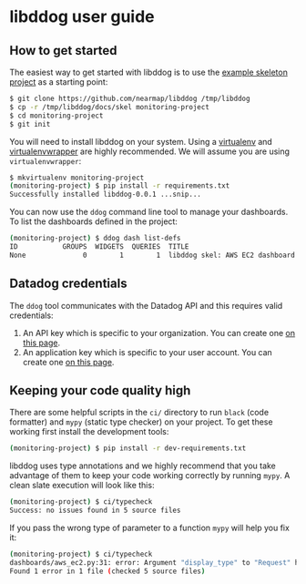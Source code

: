 # libddog user guide



## How to get started

The easiest way to get started with libddog is to use the [example skeleton project](skel) as a starting point:

```bash
$ git clone https://github.com/nearmap/libddog /tmp/libddog
$ cp -r /tmp/libddog/docs/skel monitoring-project
$ cd monitoring-project
$ git init
```

You will need to install libddog on your system. Using a [virtualenv](https://virtualenv.pypa.io/en/latest/) and [virtualenvwrapper](https://virtualenvwrapper.readthedocs.io/en/latest/) are highly recommended. We will assume you are using `virtualenvwrapper`:

```bash
$ mkvirtualenv monitoring-project
(monitoring-project) $ pip install -r requirements.txt 
Successfully installed libddog-0.0.1 ...snip...
```

You can now use the `ddog` command line tool to manage your dashboards. To list the dashboards defined in the project:

```bash
(monitoring-project) $ ddog dash list-defs
ID           GROUPS  WIDGETS  QUERIES  TITLE
None              0        1        1  libddog skel: AWS EC2 dashboard
```



## Datadog credentials

The `ddog` tool communicates with the Datadog API and this requires valid credentials:
1) An API key which is specific to your organization. You can create one [on this page](https://app.datadoghq.com/account/settings#api).
2) An application key which is specific to your user account. You can create one [on this page](https://app.datadoghq.com/access/application-keys).



## Keeping your code quality high

There are some helpful scripts in the `ci/` directory to run `black` (code formatter) and `mypy` (static type checker) on your project. To get these working first install the development tools:

```bash
(monitoring-project) $ pip install -r dev-requirements.txt 
```

libddog uses type annotations and we highly recommend that you take advantage of them to keep your code working correctly by running `mypy`. A clean slate execution will look like this:

```bash
(monitoring-project) $ ci/typecheck 
Success: no issues found in 5 source files
```

If you pass the wrong type of parameter to a function `mypy` will help you fix it:

```bash
(monitoring-project) $ ci/typecheck 
dashboards/aws_ec2.py:31: error: Argument "display_type" to "Request" has incompatible type "LineWidth"; expected "DisplayType"
Found 1 error in 1 file (checked 5 source files)
```